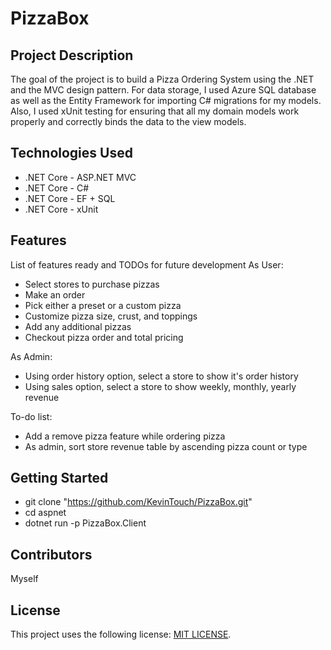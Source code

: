 # PizzaBox

## Project Description

The goal of the project is to build a Pizza Ordering System using the .NET and the MVC design pattern.
For data storage, I used Azure SQL database as well as the Entity Framework for importing C# migrations
for my models. Also, I used xUnit testing for ensuring that all my domain models work properly and
correctly binds the data to the view models.

## Technologies Used

* .NET Core - ASP.NET MVC
* .NET Core - C#
* .NET Core - EF + SQL
* .NET Core - xUnit

## Features

List of features ready and TODOs for future development
As User:
* Select stores to purchase pizzas
* Make an order
* Pick either a preset or a custom pizza
* Customize pizza size, crust, and toppings
* Add any additional pizzas
* Checkout pizza order and total pricing

As Admin:
* Using order history option, select a store to show it's order history
* Using sales option, select a store to show weekly, monthly, yearly revenue

To-do list:
* Add a remove pizza feature while ordering pizza
* As admin, sort store revenue table by ascending pizza count or type

## Getting Started

* git clone "https://github.com/KevinTouch/PizzaBox.git"
* cd aspnet
* dotnet run -p PizzaBox.Client

## Contributors

Myself

## License

This project uses the following license: [MIT LICENSE](<https://choosealicense.com/licenses/mit/>).

